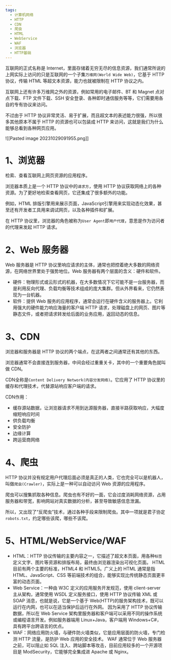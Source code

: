 ```yaml
---
tags:
  - 计算机网络
  - HTTP
  - CDN
  - 爬虫
  - HTML
  - WebService
  - WAF
  - 浏览器
  - HTTP基础
---
```

互联网的正式名称是 Internet，里面存储着无穷无尽的信息资源，我们通常所说的上网实际上访问的只是互联网的一个子集`万维网(World Wide Web)`，它基于 HTTP 协议，传输 HTML 等超文本资源，能力也就被限制在 HTTP 协议之内。

互联网上还有许多万维网之外的资源，例如常用的电子邮件、BT 和 Magnet 点对点下载、FTP 文件下载、SSH 安全登录、各种即时通信服务等等，它们需要用各自的专有协议来访问。

不过由于 HTTP 协议非常灵活、易于扩展，而且超文本的表述能力很强，所以很多其他原本不属于 HTTP 的资源也可以包装成 HTTP 来访问，这就是我们为什么能够总看到各种网页应用。

![[Pasted image 20231029091955.png]]

# 1、浏览器

检索、查看互联网上网页资源的应用程序。

浏览器本质上是一个 HTTP 协议中的`请求方`，使用 HTTP 协议获取网络上的各种资源。为了更好地检索查看网页，它还集成了很多额外的功能。

例如，HTML 排版引擎用来展示页面，JavaScript引擎用来实现动态化效果，甚至还有开发者工具用来调试网页，以及各种插件和扩展。

在 HTTP 协议里，浏览器的角色被称为`User Agent`即`用户代理`，意思是作为访问者的代理来发起 HTTP 请求。

# 2、Web 服务器

Web 服务器是 HTTP 协议里响应请求的主体，通常也把控着绝大多数的网络资源，在网络世界里处于强势地位。Web 服务器有两个层面的含义：硬件和软件。

- 硬件：物理形式或云形式的机器，在大多数情况下它可能不是一台服务器，而是利用反向代理、负载均衡等技术组成的庞大集群。但从外界看来，它仍然表现为一台机器。
- 软件：提供 Web 服务的应用程序，通常会运行在硬件含义的服务器上。它利用强大的硬件能力响应海量的客户端 HTTP 请求，处理磁盘上的网页、图片等静态文件，或者把请求转发给后面的业务应用，返回动态的信息。

# 3、CDN

浏览器和服务器是 HTTP 协议的两个端点，在这两者之间通常还有其他的东西。

浏览器通常不会直接连到服务器，中间会经过重重关卡，其中的一个重要角色就叫做 CDN。

CDN全称是`Content Delivery Network(内容分发网络)`。它应用了 HTTP 协议里的缓存和代理技术，代替源站响应客户端的请求。

CDN作用：

- 缓存源站数据，让浏览器请求不用到达源服务器，直接半路获取响应，大幅度缩短响应时间
- 供负载均衡
- 安全防护
- 边缘计算
- 跨运营商网络

# 4、爬虫

HTTP 协议并没有规定用户代理后面必须是真正的人类，它也完全可以是机器人，叫做`爬虫(Crawler)`，实际上是一种可以自动访问 Web 资源的应用程序。

爬虫可以搜集抓取各种信息。爬虫也有不好的一面，它会过度消耗网络资源，占用服务器和带宽，影响网站对真实数据的分析，甚至导致敏感信息泄漏。

所以，又出现了“反爬虫”技术，通过各种手段来限制爬虫。其中一项就是君子协定`robots.txt`，约定哪些该爬，哪些不该爬。

# 5、HTML/WebService/WAF

- HTML：HTTP 协议传输的主要内容之一，它描述了超文本页面，用各种`标签`定义文字、图片等资源和排版布局，最终由浏览器渲染出可视化页面。 HTML目前有两个主要的标准，HTML4 和 HTML5。广义上的 HTML 通常是指 HTML、JavaScript、CSS 等前端技术的组合，能够实现比传统静态页面更丰富的动态页面。
- Web Service：一种由 W3C 定义的应用服务开发规范，使用 client-server 主从架构，通常使用 WSDL 定义服务接口，使用 HTTP 协议传输 XML 或 SOAP 消息，也就是说，它是一个基于 Web(HTTP)的服务架构技术，既可以运行在内网，也可以在适当保护后运行在外网。 因为采用了 HTTP 协议传输数据，所以在 Web Service 架构里服务器和客户端可以采用不同的操作系统或编程语言开发。例如服务器端用 Linux+Java，客户端用 Windows+C#，具有跨平台跨语言的优点。
- WAF：网络应用防火墙，与硬件防火墙类似，它是应用层面的防火墙，专门检测 HTTP 流量，是防护 Web 应用的安全技术。 WAF 通常位于 Web 服务器之前，可以阻止如 SQL 注入、跨站脚本等攻击，目前应用较多的一个开源项目是 ModSecurity，它能够完全集成进 Apache 或 Nginx。